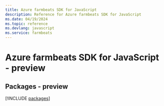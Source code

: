 ```yaml
---
title: Azure farmbeats SDK for JavaScript
description: Reference for Azure farmbeats SDK for JavaScript
ms.date: 04/19/2024
ms.topic: reference
ms.devlang: javascript
ms.service: farmbeats
---
```

# Azure farmbeats SDK for JavaScript - preview
## Packages - preview
[!INCLUDE [packages](farmbeats-index.md)]